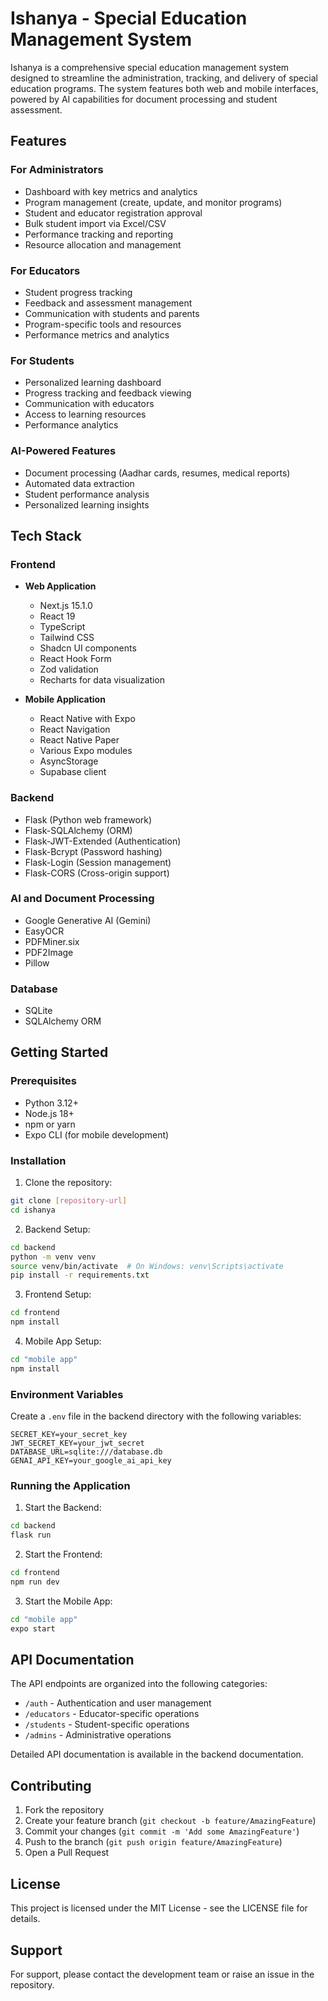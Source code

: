 # Ishanya - Special Education Management System

Ishanya is a comprehensive special education management system designed to streamline the administration, tracking, and delivery of special education programs. The system features both web and mobile interfaces, powered by AI capabilities for document processing and student assessment.

## Features

### For Administrators
- Dashboard with key metrics and analytics
- Program management (create, update, and monitor programs)
- Student and educator registration approval
- Bulk student import via Excel/CSV
- Performance tracking and reporting
- Resource allocation and management

### For Educators
- Student progress tracking
- Feedback and assessment management
- Communication with students and parents
- Program-specific tools and resources
- Performance metrics and analytics

### For Students
- Personalized learning dashboard
- Progress tracking and feedback viewing
- Communication with educators
- Access to learning resources
- Performance analytics

### AI-Powered Features
- Document processing (Aadhar cards, resumes, medical reports)
- Automated data extraction
- Student performance analysis
- Personalized learning insights

## Tech Stack

### Frontend
- **Web Application**
  - Next.js 15.1.0
  - React 19
  - TypeScript
  - Tailwind CSS
  - Shadcn UI components
  - React Hook Form
  - Zod validation
  - Recharts for data visualization

- **Mobile Application**
  - React Native with Expo
  - React Navigation
  - React Native Paper
  - Various Expo modules
  - AsyncStorage
  - Supabase client

### Backend
- Flask (Python web framework)
- Flask-SQLAlchemy (ORM)
- Flask-JWT-Extended (Authentication)
- Flask-Bcrypt (Password hashing)
- Flask-Login (Session management)
- Flask-CORS (Cross-origin support)

### AI and Document Processing
- Google Generative AI (Gemini)
- EasyOCR
- PDFMiner.six
- PDF2Image
- Pillow

### Database
- SQLite
- SQLAlchemy ORM

## Getting Started

### Prerequisites
- Python 3.12+
- Node.js 18+
- npm or yarn
- Expo CLI (for mobile development)

### Installation

1. Clone the repository:
```bash
git clone [repository-url]
cd ishanya
```

2. Backend Setup:
```bash
cd backend
python -m venv venv
source venv/bin/activate  # On Windows: venv\Scripts\activate
pip install -r requirements.txt
```

3. Frontend Setup:
```bash
cd frontend
npm install
```

4. Mobile App Setup:
```bash
cd "mobile app"
npm install
```

### Environment Variables

Create a `.env` file in the backend directory with the following variables:
```
SECRET_KEY=your_secret_key
JWT_SECRET_KEY=your_jwt_secret
DATABASE_URL=sqlite:///database.db
GENAI_API_KEY=your_google_ai_api_key
```

### Running the Application

1. Start the Backend:
```bash
cd backend
flask run
```

2. Start the Frontend:
```bash
cd frontend
npm run dev
```

3. Start the Mobile App:
```bash
cd "mobile app"
expo start
```

## API Documentation

The API endpoints are organized into the following categories:

- `/auth` - Authentication and user management
- `/educators` - Educator-specific operations
- `/students` - Student-specific operations
- `/admins` - Administrative operations

Detailed API documentation is available in the backend documentation.

## Contributing

1. Fork the repository
2. Create your feature branch (`git checkout -b feature/AmazingFeature`)
3. Commit your changes (`git commit -m 'Add some AmazingFeature'`)
4. Push to the branch (`git push origin feature/AmazingFeature`)
5. Open a Pull Request

## License

This project is licensed under the MIT License - see the LICENSE file for details.

## Support

For support, please contact the development team or raise an issue in the repository. 